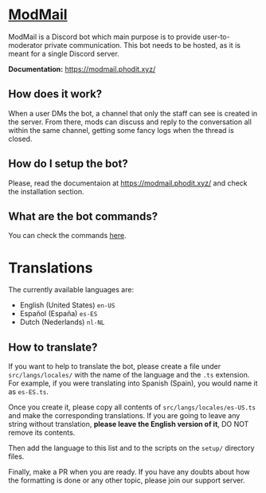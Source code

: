 # [ModMail](https://modmail.phodit.xyz/)

ModMail is a Discord bot which main purpose is to provide user-to-moderator private communication.
This bot needs to be hosted, as it is meant for a single Discord server.

**Documentation:** https://modmail.phodit.xyz/

## How does it work?

When a user DMs the bot, a channel that only the staff can see is created in the server. From there, mods can discuss and reply to the conversation all within the same channel, getting some fancy logs when the thread is closed.

## How do I setup the bot?

Please, read the documentaion at https://modmail.phodit.xyz/ and check the installation section.

## What are the bot commands?

You can check the commands [here](https://modmail.phodit.xyz/commands/).

# Translations

The currently available languages are:
 - English (United States) `en-US`
 - Español (España) `es-ES`
 - Dutch (Nederlands) `nl-NL`

## How to translate?

If you want to help to translate the bot, please create a file under `src/langs/locales/` with the name of the language and the `.ts` extension. For example, if you were translating into Spanish (Spain), you would name it as `es-ES.ts`.

Once you create it, please copy all contents of `src/langs/locales/es-US.ts` and make the corresponding translations. If you are going to leave any string without translation, **please leave the English version of it**, DO NOT remove its contents.

Then add the language to this list and to the scripts on the `setup/` directory files.

Finally, make a PR when you are ready. If you have any doubts about how the formatting is done or any other topic, please join our support server.
